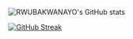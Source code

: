 ![RWUBAKWANAYO's GitHub stats](https://github-readme-stats.vercel.app/api?username=RWUBAKWANAYO&count_private=true&theme=dark&show_icons=true&bg_color=000120&title_color=EFFF00&text_color=CDEEFFE2&icon_color=00F6FF&border_color=B3BBFF)

[![GitHub Streak](http://github-readme-streak-stats.herokuapp.com?user=RWUBAKWANAYO&theme=elegant&hide_border=false&date_format=M%20j%5B%2C%20Y%5D&ring=EFFF00&fire=00F6FF&currStreakLabel=00F6FF&border=CDEEFFE2&sideLabels=EFFF00&dates=CDEEFFE2)](https://git.io/streak-stats)
